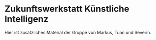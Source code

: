 # Zukunftswerkstatt Künstliche Intelligenz

Hier ist zusätzliches Material der Gruppe von Markus, Tuan und Severin.
